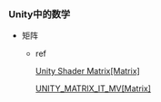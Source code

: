 ### Unity中的数学

* 矩阵

  * ref

    [Unity Shader Matrix[Matrix]](https://blog.csdn.net/cubesky/article/details/38664143)

    [UNITY_MATRIX_IT_MV[Matrix]](https://blog.csdn.net/cubesky/article/details/38682975)
